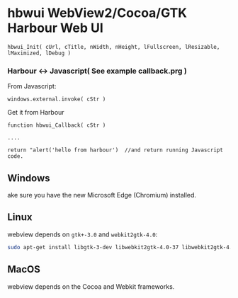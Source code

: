 # hbwui WebView2/Cocoa/GTK Harbour Web UI

    hbwui_Init( cUrl, cTitle, nWidth, nHeight, lFullscreen, lResizable, lMaximized, lDebug )

### Harbour <-> Javascript( See example callback.prg )

From Javascript:

    windows.external.invoke( cStr )

Get it from Harbour

    function hbwui_Callback( cStr )
    
    ....

    return "alert('hello from harbour')  //and return running Javascript code.
    
## Windows 

ake sure you have the new Microsoft Edge (Chromium) installed.

## Linux

webview depends on `gtk+-3.0` and `webkit2gtk-4.0`:

```sh
sudo apt-get install libgtk-3-dev libwebkit2gtk-4.0-37 libwebkit2gtk-4.0-dev
```

## MacOS

webview depends on the Cocoa and Webkit frameworks.